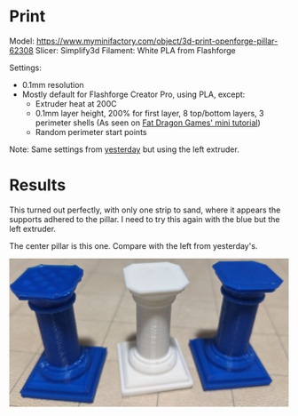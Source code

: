 # Print

Model: https://www.myminifactory.com/object/3d-print-openforge-pillar-62308
Slicer: Simplify3d
Filament: White PLA from Flashforge

Settings:
- 0.1mm resolution
- Mostly default for Flashforge Creator Pro, using PLA, except:
    - Extruder heat at 200C
    - 0.1mm layer height, 200% for first layer, 8 top/bottom layers, 3 perimeter shells (As seen on [Fat Dragon Games' mini tutorial](https://www.youtube.com/watch?time_continue=716&v=AqEWl51s9Rw&feature=emb_logo))
    - Random perimeter start points

Note: Same settings from [yesterday](../16/01-openforge-pillar.md) but using the left extruder.

# Results

This turned out perfectly, with only one strip to sand, where it appears the supports adhered to the pillar. I need to try this again with the blue but the left extruder.

The center pillar is this one. Compare with the left from yesterday's.

![Front][front]

[front]: ./79b85ba0-aee1-4bd7-80a4-b2fed3cd799e.jfif "Front"